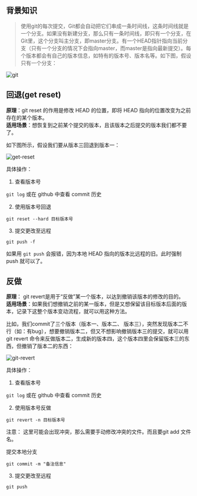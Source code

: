 ## 背景知识

> 使用git的每次提交，Git都会自动把它们串成一条时间线，这条时间线就是一个分支。如果没有新建分支，那么只有一条时间线，即只有一个分支，在Git里，这个分支叫主分支，即master分支。有一个HEAD指针指向当前分支（只有一个分支的情况下会指向master，而master是指向最新提交）。每个版本都会有自己的版本信息，如特有的版本号、版本名等。如下图，假设只有一个分支：

![git](https://gitee.com/jerry-zhang/image-database/raw/master/picgo/git.png)

## 回退(get reset)

**原理**：git reset 的作用是修改 HEAD 的位置，即将 HEAD 指向的位置改变为之前存在的某个版本。        
**适用场景**：想恢复到之前某个提交的版本，且该版本之后提交的版本我们都不要了。      

如下图所示，假设我们要从版本三回退到版本一：

![get-reset](https://gitee.com/jerry-zhang/image-database/raw/master/picgo/get-reset.png)

具体操作：

1. 查看版本号

`git log`  或在 github 中查看 commit 历史

2. 使用版本号回退

`git reset --hard 目标版本号`

3. 提交更改至远程

`git push -f` 

如果用 `git push` 会报错，因为本地 HEAD 指向的版本比远程的旧。此时强制 push 就可以了。

## 反做

**原理**： git revert是用于“反做”某一个版本，以达到撤销该版本的修改的目的。       
**适用场景**：如果我们想撤销之前的某一版本，但是又想保留该目标版本后面的版本，记录下这整个版本变动流程，就可以用这种方法。

比如，我们commit了三个版本（版本一、版本二、 版本三），突然发现版本二不行（如：有bug），想要撤销版本二，但又不想影响撤销版本三的提交，就可以用 git revert 命令来反做版本二，生成新的版本四，这个版本四里会保留版本三的东西，但撤销了版本二的东西：

![git-revert](https://gitee.com/jerry-zhang/image-database/raw/master/picgo/git-revert.png)

具体操作：

1. 查看版本号

`git log`  或在 github 中查看 commit 历史

2. 使用版本号反做

`git revert -n 目标版本号`

注意： 这里可能会出现冲突，那么需要手动修改冲突的文件。而且要git add 文件名。

提交本地分支

`git commit -m "备注信息"`

3. 提交更改至远程

`git push` 